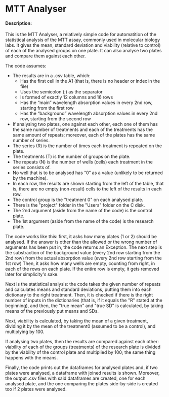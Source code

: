 # MTT Analyser
#### Description:
This is the MTT Analyser, a relatively simple code for automatition of the statistical analysis of the MTT assay, commonly used in molecular biology labs. It gives the mean, standard deviation and viability (relative to control) of each of the analysed groups on one plate. It can also analyse two plates and compare them against each other.


The code assumes:  
* The results are in a .csv table, which:  
    * Has the first cell in the A1 (that is, there is no header or index in the file)  
    * Uses the semicolon (;) as the separator  
    * Is formed of exactly 12 columns and 16 rows  
    * Has the “main” wavelength absorption values in every 2nd row, starting from the first row  
    * Has the “background” wavelength absorption values in every 2nd row, starting from the second row  
* If analysing two plates, one against each other, each one of them has the same number of treatments and each of the treatments has the same amount of repeats; moreover, each of the plates has the same number of series.  
*	The series (R) is the number of times each treatment is repeated on the plate.  
*	The treatments (T) is the number of groups on the plate.  
*	The repeats (N) is the number of wells (cells) each treatment in the series consists of.  
*	No well that is to be analysed has “0” as a value (unlikely to be returned by the machine).  
*	In each row, the results are shown starting from the left of the table, that is, there are no empty (non-result) cells to the left of the results in each row.  
*	The control group is the "treatment 0" on each analysed plate.  
*	There is the "project" folder in the "Users" folder on the C disk.  
*	The 2nd argument (aside from the name of the code) is the control plate.  
*	The 1st argument (aside from the name of the code) is the research plate.  


The code works like this: first, it asks how many plates (1 or 2) should be analysed. If the answer is other than the allowed or the wrong number of arguments has been put in, the code returns an Exception. The next step is the substraction of the background value (every 2nd row starting from the 2nd row) from the actual absorption value (every 2nd row starting from the 1st row) Then, it asks how many wells are empty, counting from right, in each of the rows on each plate. If the entire row is empty, it gets removed later for simplicity's sake.

Next is the statistical analysis: the code takes the given number of repeats and calculates means and standard deviations, putting them into each dictionary to the right treatment. Then, it is checked if there is the right number of inputs in the dictionaries (that is, if it equals the "R" stated at the beginning), and then, the "true mean" and "true SD" is calculated, by taking means of the previously put means and SDs.

Next, viability is calculated, by taking the mean of a given treatment, dividing it by the mean of the treatment0 (assumed to be a control), and multiplying by 100.

If analysing two plates, then the results are compared against each other: viability of each of the groups (treatments) of the research plate is divided by the viability of the control plate and multiplied by 100; the same thing happens with the means.

Finally, the code prints out the dataframes for analysed plates and, if two plates were analysed, a dataframe with joined results is shown. Moreover, the output .csv files with said dataframes are created, one for each analysed plate, and the one comparing the plates side-by-side is created too if 2 plates were analysed.
